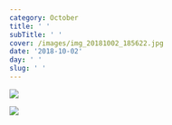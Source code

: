 ```yaml
---
category: October
title: ' '
subTitle: ' '
cover: /images/img_20181002_185622.jpg
date: '2018-10-02'
day: ' '
slug: ' '
---
```

![](/images/img_20181002_185622.jpg)

![](/images/img_20181002_185614.jpg)
